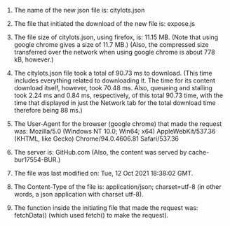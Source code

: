 1. The name of the new json file is:
    citylots.json

2. The file that initiated the download of the new file is:
    expose.js

3. The file size of citylots.json, using firefox, is:
   11.15 MB. 
   (Note that using google chrome gives a size of 11.7 MB.)
   (Also, the compressed size transferred over the network
    when using google chrome is about 778 kB, however.)

4. The citylots.json file took a total of 90.73 ms to download. (This time includes everything related to downloading it. The time for its content download itself,
however, took 70.48 ms. Also, queueing and stalling took 2.24 ms and 0.84 ms, respectively, of this total 90.73 time, with
the time that displayed in just the Network tab for the 
total download time therefore being 88 ms.)

5. The User-Agent for the browser (google chrome) that made the request was:
Mozilla/5.0 (Windows NT 10.0; Win64; x64) AppleWebKit/537.36 (KHTML, like Gecko) Chrome/94.0.4606.81 Safari/537.36

6. The server is:
GitHub.com
(Also, the content was served by cache-bur17554-BUR.)

1. The file was last modified on:
Tue, 12 Oct 2021 18:38:02 GMT.

8. The Content-Type of the file is:
application/json; charset=utf-8
(in other words, a json application with charset utf-8).

9. The function inside the initiating file that made the request was:
fetchData()
(which used fetch() to make the request).